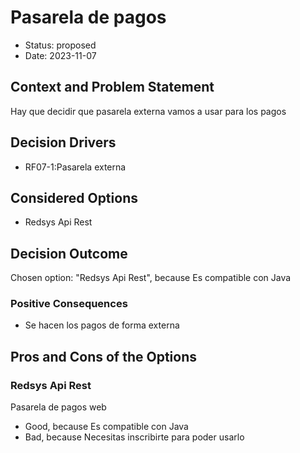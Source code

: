 # Pasarela de pagos

* Status: proposed
* Date: 2023-11-07

## Context and Problem Statement

Hay que decidir que pasarela externa vamos a usar para los pagos

## Decision Drivers

* RF07-1:Pasarela externa

## Considered Options

* Redsys Api Rest

## Decision Outcome

Chosen option: "Redsys Api Rest", because Es compatible con Java

### Positive Consequences

* Se hacen los pagos de forma externa

## Pros and Cons of the Options

### Redsys Api Rest

Pasarela de pagos web

* Good, because Es compatible con Java
* Bad, because Necesitas  inscribirte para poder usarlo
